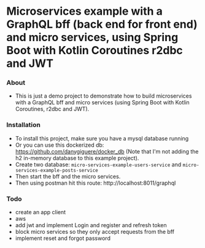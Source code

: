 # Microservices example with a GraphQL bff (back end for front end) and micro services, using Spring Boot with Kotlin Coroutines r2dbc and JWT

### About

- This is just a demo project to demonstrate how to build microservices with a GraphQL bff and micro services (using Spring Boot with Kotlin Coroutines, r2dbc and JWT).

### Installation

- To install this project, make sure you have a mysql database running
- Or you can use this dockerized db: https://github.com/danygiguere/docker_db (Note that I'm not adding the h2 in-memory database to this example project).
- Create two database: `micro-services-example-users-service` and `micro-services-example-posts-service`
- Then start the bff and the micro services.
- Then using postman hit this route: http://localhost:8011/graphql

### Todo

- create an app client
- aws
- add jwt and implement Login and register and refresh token
- block micro services so they only accept requests from the bff
- implement reset and forgot password
